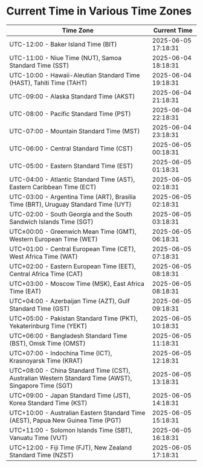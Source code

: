 # Current Time in Various Time Zones

| Time Zone | Current Time |
|-----------|--------------|
| UTC-12:00 - Baker Island Time (BIT) | 2025-06-05 17:18:31 |
| UTC-11:00 - Niue Time (NUT), Samoa Standard Time (SST) | 2025-06-04 18:18:31 |
| UTC-10:00 - Hawaii-Aleutian Standard Time (HAST), Tahiti Time (TAHT) | 2025-06-04 19:18:31 |
| UTC-09:00 - Alaska Standard Time (AKST) | 2025-06-04 21:18:31 |
| UTC-08:00 - Pacific Standard Time (PST) | 2025-06-04 22:18:31 |
| UTC-07:00 - Mountain Standard Time (MST) | 2025-06-04 23:18:31 |
| UTC-06:00 - Central Standard Time (CST) | 2025-06-05 00:18:31 |
| UTC-05:00 - Eastern Standard Time (EST) | 2025-06-05 01:18:31 |
| UTC-04:00 - Atlantic Standard Time (AST), Eastern Caribbean Time (ECT) | 2025-06-05 02:18:31 |
| UTC-03:00 - Argentina Time (ART), Brasília Time (BRT), Uruguay Standard Time (UYT) | 2025-06-05 02:18:31 |
| UTC-02:00 - South Georgia and the South Sandwich Islands Time (SGT) | 2025-06-05 03:18:31 |
| UTC±00:00 - Greenwich Mean Time (GMT), Western European Time (WET) | 2025-06-05 06:18:31 |
| UTC+01:00 - Central European Time (CET), West Africa Time (WAT) | 2025-06-05 07:18:31 |
| UTC+02:00 - Eastern European Time (EET), Central Africa Time (CAT) | 2025-06-05 08:18:31 |
| UTC+03:00 - Moscow Time (MSK), East Africa Time (EAT) | 2025-06-05 08:18:31 |
| UTC+04:00 - Azerbaijan Time (AZT), Gulf Standard Time (GST) | 2025-06-05 09:18:31 |
| UTC+05:00 - Pakistan Standard Time (PKT), Yekaterinburg Time (YEKT) | 2025-06-05 10:18:31 |
| UTC+06:00 - Bangladesh Standard Time (BST), Omsk Time (OMST) | 2025-06-05 11:18:31 |
| UTC+07:00 - Indochina Time (ICT), Krasnoyarsk Time (KRAT) | 2025-06-05 12:18:31 |
| UTC+08:00 - China Standard Time (CST), Australian Western Standard Time (AWST), Singapore Time (SGT) | 2025-06-05 13:18:31 |
| UTC+09:00 - Japan Standard Time (JST), Korea Standard Time (KST) | 2025-06-05 14:18:31 |
| UTC+10:00 - Australian Eastern Standard Time (AEST), Papua New Guinea Time (PGT) | 2025-06-05 15:18:31 |
| UTC+11:00 - Solomon Islands Time (SBT), Vanuatu Time (VUT) | 2025-06-05 16:18:31 |
| UTC+12:00 - Fiji Time (FJT), New Zealand Standard Time (NZST) | 2025-06-05 17:18:31 |
